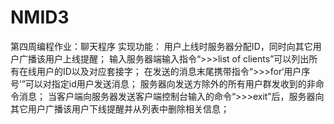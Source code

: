 # NMID3
第四周编程作业：聊天程序
实现功能：
    用户上线时服务器分配ID，同时向其它用户广播该用户上线提醒；
    输入服务器端输入指令“>>>list of clients”可以列出所有在线用户的ID以及对应套接字；
    在发送的消息末尾携带指令“>>>for‘用户序号’”可以对指定id用户发送消息；
    服务器向发送方除外的所有用户群发收到的非命令消息；
    当客户端向服务器发送客户端控制台输入的命令“>>>exit”后，服务器向其它用户广播该用户下线提醒并从列表中删除相关信息；
